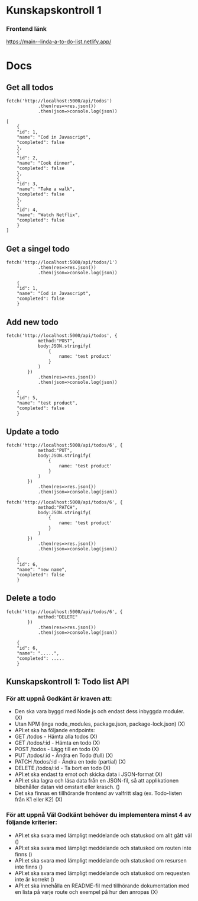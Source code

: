 # Kunskapskontroll 1

### Frontend länk
https://main--linda-a-to-do-list.netlify.app/


# Docs 
## Get all todos

```GET
fetch('http://localhost:5000/api/todos')
            .then(res=>res.json())
            .then(json=>console.log(json))
```

```OUTPUT
[
    {
    "id": 1,
    "name": "Cod in Javascript",
    "completed": false
    },
    {
    "id": 2,
    "name": "Cook dinner",
    "completed": false
    },
    {
    "id": 3,
    "name": "Take a walk",
    "completed": false
    },
    {
    "id": 4,
    "name": "Watch Netflix",
    "completed": false
    }
]
```

## Get a singel todo

```GET:id
fetch('http://localhost:5000/api/todos/1')
            .then(res=>res.json())
            .then(json=>console.log(json))
```

```OUTPUT
    {
    "id": 1,
    "name": "Cod in Javascript",
    "completed": false
    }
```

## Add new todo

```POST
fetch('http://localhost:5000/api/todos', {
            method:"POST",
            body:JSON.stringify(
                {
                    name: 'test product'
                }
            )
        })
            .then(res=>res.json())
            .then(json=>console.log(json))
```

```OUTPUT
    {
    "id": 5,
    "name": "test product",
    "completed": false
    }
```

## Update a todo 

```PUT
fetch('http://localhost:5000/api/todos/6', {
            method:"PUT",
            body:JSON.stringify(
                {
                    name: 'test product'
                }
            )
        })
            .then(res=>res.json())
            .then(json=>console.log(json))
```

```PATCH
fetch('http://localhost:5000/api/todos/6', {
            method:"PATCH",
            body:JSON.stringify(
                {
                    name: 'test product'
                }
            )
        })
            .then(res=>res.json())
            .then(json=>console.log(json))
```

```OUTPUT
    {
    "id": 6,
    "name": "new name",
    "completed": false
    }
```

## Delete a todo

```DELETE
fetch('http://localhost:5000/api/todos/6', {
            method:"DELETE"
        })
            .then(res=>res.json())
            .then(json=>console.log(json))
```
```OUTPUT
    {
    "id": 6,
    "name": ".....",
    "completed": .....
    }
```

## Kunskapskontroll 1: Todo list API

### För att uppnå Godkänt är kraven att:

- Den ska vara byggd med Node.js och endast dess inbyggda moduler. (X)
- Utan NPM (inga node_modules, package.json, package-lock.json) (X)
- API:et ska ha följande endpoints:
- GET /todos - Hämta alla todos (X)
- GET /todos/:id - Hämta en todo (X)
- POST /todos - Lägg till en todo (X)
- PUT /todos/:id - Ändra en Todo (full) (X)
- PATCH /todos/:id - Ändra en todo (partial) (X)
- DELETE /todos/:id - Ta bort en todo (X)
- API:et ska endast ta emot och skicka data i JSON-format (X)
- API:et ska lagra och läsa data från en JSON-fil, så att applikationen bibehåller datan vid omstart eller krasch. ()
- Det ska finnas en tillhörande frontend av valfritt slag (ex. Todo-listen från K1 eller K2) (X)

### För att uppnå Väl Godkänt behöver du implementera minst 4 av följande kriterier:

- API:et ska svara med lämpligt meddelande och statuskod om allt gått väl ()
- API:et ska svara med lämpligt meddelande och statuskod om routen inte finns ()
- API:et ska svara med lämpligt meddelande och statuskod om resursen inte finns ()
- API:et ska svara med lämpligt meddelande och statuskod om requesten inte är korrekt ()
- API:et ska innehålla en README-fil med tillhörande dokumentation med en lista på varje route och exempel på hur den anropas (X)
